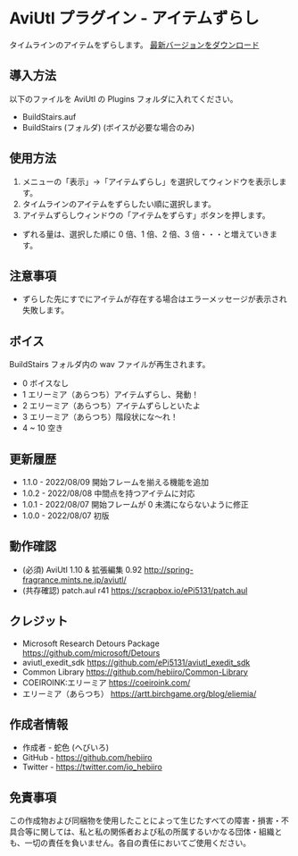 ﻿# AviUtl プラグイン - アイテムずらし

タイムラインのアイテムをずらします。
[最新バージョンをダウンロード](../../releases/latest/)

## 導入方法

以下のファイルを AviUtl の Plugins フォルダに入れてください。
* BuildStairs.auf
* BuildStairs (フォルダ) (ボイスが必要な場合のみ)

## 使用方法

1. メニューの「表示」->「アイテムずらし」を選択してウィンドウを表示します。
1. タイムラインのアイテムをずらしたい順に選択します。
1. アイテムずらしウィンドウの「アイテムをずらす」ボタンを押します。

* ずれる量は、選択した順に 0 倍、1 倍、2 倍、3 倍・・・と増えていきます。

## 注意事項

* ずらした先にすでにアイテムが存在する場合はエラーメッセージが表示され失敗します。

## ボイス

BuildStairs フォルダ内の wav ファイルが再生されます。

* 0 ボイスなし
* 1 エリーミア（あらつち）アイテムずらし、発動！
* 2 エリーミア（あらつち）アイテムずらしといたよ
* 3 エリーミア（あらつち）階段状にな～れ！
* 4 ~ 10 空き

## 更新履歴

* 1.1.0 - 2022/08/09 開始フレームを揃える機能を追加
* 1.0.2 - 2022/08/08 中間点を持つアイテムに対応
* 1.0.1 - 2022/08/07 開始フレームが 0 未満にならないように修正
* 1.0.0 - 2022/08/07 初版

## 動作確認

* (必須) AviUtl 1.10 & 拡張編集 0.92 http://spring-fragrance.mints.ne.jp/aviutl/
* (共存確認) patch.aul r41 https://scrapbox.io/ePi5131/patch.aul

## クレジット

* Microsoft Research Detours Package https://github.com/microsoft/Detours
* aviutl_exedit_sdk https://github.com/ePi5131/aviutl_exedit_sdk
* Common Library https://github.com/hebiiro/Common-Library
* COEIROINK:エリーミア https://coeiroink.com/
* エリーミア（あらつち） https://artt.birchgame.org/blog/eliemia/

## 作成者情報
 
* 作成者 - 蛇色 (へびいろ)
* GitHub - https://github.com/hebiiro
* Twitter - https://twitter.com/io_hebiiro

## 免責事項

この作成物および同梱物を使用したことによって生じたすべての障害・損害・不具合等に関しては、私と私の関係者および私の所属するいかなる団体・組織とも、一切の責任を負いません。各自の責任においてご使用ください。
